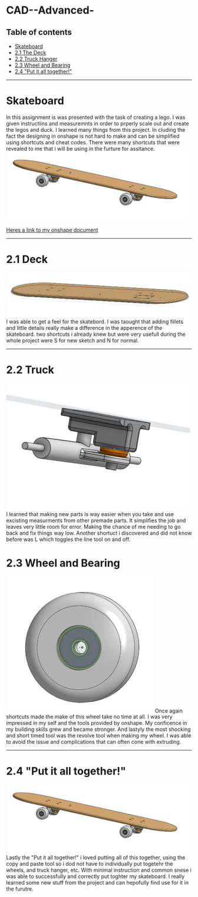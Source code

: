 # CAD--Advanced-

## Table of contents
* [Skateboard](#Skateboard)
* [2.1 The Deck](#2.1-Deck)
* [2.2 Truck Hanger](#2.2-)
* [2.3 Wheel and Bearing](#2.3-Wheel-and-Bearing)
* [2.4 "Put it all together!"](#2.4-"Put-it-all-together!")

---
# Skateboard
In this assignment is was presented with the task of creating a lego. I was given instructiins and measuremnts in order to prperly scale out and create the legos and duck. I learned many things from this project. In cluding the fact the designing in onshape is not hard to make and can be simplified using shortcuts and cheat codes. There were many shortcuts that were revealed to me that i will be using in the furture for assitance. 
<img src="https://github.com/aniyahmoore28/CAD--Advanced-/blob/main/images/finished%20skateboardd.PNG" width="500" />

[Heres a link to my onshape document](https://cvilleschools.onshape.com/documents/bc5f94884a80736529409d00/w/b78a79dbb148b90b3f7d5da8/e/f9d902f147cb365539b6122f?renderMode=0&uiState=61780fef71f7fd1e13587e9f)

---
# 2.1 Deck
<img src="https://github.com/aniyahmoore28/CAD--Advanced-/blob/main/images/skateboard%20deck.PNG" width="500" />
I was able to get a feel for the skatebord. I was taought that adding fillets and little details really make a difference in the apperence of the skateboard. two shortcuts i already knew but were very usefull during the whole project were S for new sketch and N for normal. 

---
# 2.2 Truck
<img src="https://github.com/aniyahmoore28/CAD--Advanced-/blob/main/images/2.2.PNG" width="500" />
I learned that making new parts is way easier when you take and use excisting measurments from other premade parts. It simplifies the job and leaves very little room for error. Making the chance of me needing to go back and fix things way low. Another shortuct i discovered and did not know before was L which toggles the line tool on and off. 

# 2.3 Wheel and Bearing
<img src="https://github.com/aniyahmoore28/CAD--Advanced-/blob/main/images/wheel%20and%20bearing.PNG" width="400" />
Once again shortcuts made the make of this wheel take no time at all. I was very impressed in my self and the tools provided by onshape. My conficence in my building skills grew and became stronger. And lastyly the most shocking and short timed tool was the revolve tool when making my wheel. I was able to avoid the issue and complications that can often cone with extruding.

---
# 2.4 "Put it all together!"
<img src="https://github.com/aniyahmoore28/CAD--Advanced-/blob/main/images/finished%20skateboardd.PNG" width="500" />
Lastly the "Put it all together!" i loved putting all of this together, using the copy and paste tool so i dod not have to individually put togetehr the wheels, and truck hanger, etc. With minimal instruction and common snese i was able to successfully and correctly put toghter my skateboard. I really learned some new stuff from the project and can hepofully find use for it in the furutre. 

